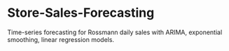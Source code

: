# Store-Sales-Forecasting
Time-series forecasting for Rossmann daily sales with ARIMA, exponential smoothing, linear regression models.
